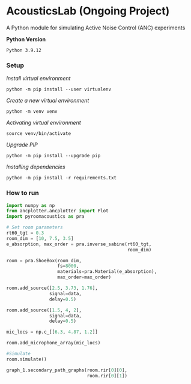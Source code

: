 # AcousticsLab (Ongoing Project)
A Python module for simulating Active Noise Control (ANC) experiments


**Python Version**
``` 
Python 3.9.12
```

### Setup

*Install virtual environment*
```console
python -m pip install --user virtualenv
```

*Create a new virtual environment*
```console
python -m venv venv
```

*Activating virtual environment*
```console
source venv/bin/activate
```

*Upgrade PIP*
```console
python -m pip install --upgrade pip
```

*Installing dependencies*
```console
python -m pip install -r requirements.txt
```

### How to run
```python
import numpy as np
from ancplotter.ancplotter import Plot
import pyroomacoustics as pra

# Set room parameters
rt60_tgt = 0.3
room_dim = [10, 7.5, 3.5]
e_absorption, max_order = pra.inverse_sabine(rt60_tgt,
                                             room_dim)

room = pra.ShoeBox(room_dim,
                   fs=8000,
                   materials=pra.Material(e_absorption),
                   max_order=max_order)

room.add_source([2.5, 3.73, 1.76],
                signal=data,
                delay=0.5)

room.add_source([1.5, 4, 2],
                signal=data,
                delay=0.5)

mic_locs = np.c_[[6.3, 4.87, 1.2]]

room.add_microphone_array(mic_locs)

#Simulate
room.simulate()

graph_1.secondary_path_graphs(room.rir[0][0],
                              room.rir[0][1])
```
